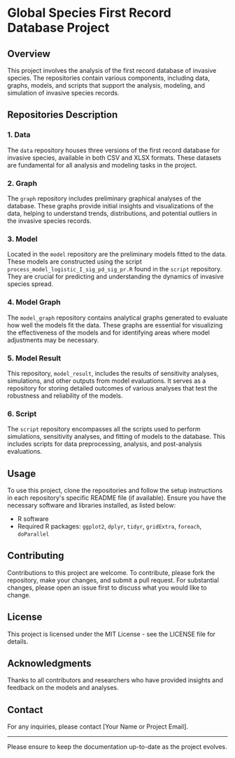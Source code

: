 # Global Species First Record Database Project

## Overview
This project involves the analysis of the first record database of invasive species. The repositories contain various components, including data, graphs, models, and scripts that support the analysis, modeling, and simulation of invasive species records.

## Repositories Description

### 1. Data
The `data` repository houses three versions of the first record database for invasive species, available in both CSV and XLSX formats. These datasets are fundamental for all analysis and modeling tasks in the project.

### 2. Graph
The `graph` repository includes preliminary graphical analyses of the database. These graphs provide initial insights and visualizations of the data, helping to understand trends, distributions, and potential outliers in the invasive species records.

### 3. Model
Located in the `model` repository are the preliminary models fitted to the data. These models are constructed using the script `process_model_logistic_I_sig_pd_sig_pr.R` found in the `script` repository. They are crucial for predicting and understanding the dynamics of invasive species spread.

### 4. Model Graph
The `model_graph` repository contains analytical graphs generated to evaluate how well the models fit the data. These graphs are essential for visualizing the effectiveness of the models and for identifying areas where model adjustments may be necessary.

### 5. Model Result
This repository, `model_result`, includes the results of sensitivity analyses, simulations, and other outputs from model evaluations. It serves as a repository for storing detailed outcomes of various analyses that test the robustness and reliability of the models.

### 6. Script
The `script` repository encompasses all the scripts used to perform simulations, sensitivity analyses, and fitting of models to the database. This includes scripts for data preprocessing, analysis, and post-analysis evaluations.

## Usage
To use this project, clone the repositories and follow the setup instructions in each repository's specific README file (if available). Ensure you have the necessary software and libraries installed, as listed below:

- R software
- Required R packages: `ggplot2`, `dplyr`, `tidyr`, `gridExtra`, `foreach`, `doParallel`

## Contributing
Contributions to this project are welcome. To contribute, please fork the repository, make your changes, and submit a pull request. For substantial changes, please open an issue first to discuss what you would like to change.

## License
This project is licensed under the MIT License - see the LICENSE file for details.

## Acknowledgments
Thanks to all contributors and researchers who have provided insights and feedback on the models and analyses.

## Contact
For any inquiries, please contact [Your Name or Project Email].

---

Please ensure to keep the documentation up-to-date as the project evolves.



